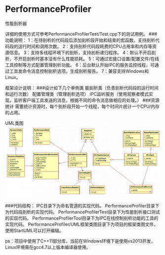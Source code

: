 # PerformanceProfiler
性能剖析器

详细的使用方式可参考PerformanceProfilerTest/Test.cpp下的测试用例。
###功能说明：
   1：在待剖析的代码段后添加剖析段开始和结束的宏函数，支持剖析代码段的运行时间和调用次数。
   2：支持剖析代码段耗费的CPU占用率和内存等资源信息。
   3：支持多线程环境下的剖析，支持剖析递归程序。
   4：默认不开启剖析，不开启剖析时基本没有什么性能损耗。
   5：可通过宏接口设置/配置文件/在线工具控制等方式配置管理剖析功能。
   6：后台默认开始IPC的服务监控线程，可通过工具发命令消息控制剖析选项，生成剖析报告。
   7：兼容支持Windows和Linux。

框架设计说明：
###设计如下几个单例类
   能剖析类（负责剖析代码段的运行时间和运行次数）
   配置管理类（管理剖析选项）
   IPC监听服务（使用观察者模式实现，监听客户端工具发送的消息，根据不同的命令消息做相应的处理。）
###资源统计
   需要统计资源时，每个剖析段开始一个线程，每个时间片统计一个CPU/内存的占用。
   
UML类图
![image](https://github.com/changfeng777/PerformanceProfiler/raw/master/UML/PerformanceProfiler.png)

###代码结构：
    IPC目录下为命名管道的实现代码。
    PerformanceProfiler目录下为代码段剖析的实现代码。
    PerformanceProfilerTest目录下为性能剖析接口测试的实现代码。
    PerformanceProfilerTool目录下为IPC在线控制剖析功能的工具的实现代码。
    PerformanceProfiler/UML框架类图目录下为项目的框架类图文件，使用StartUML可以打开编辑。
    
ps：项目中使用了C++11部分库，当前在Windows环境下是使用vs2013开发，Linux环境需在gcc4.7以上版本编译器使用。
